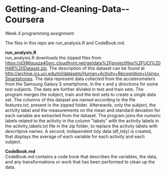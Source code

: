 # Getting-and-Cleaning-Data--Coursera
Week 4 programming assignment

The files in this repo are run_analysis.R and CodeBook.md. 

**run_analysis.R**  \
run_analysis.R downloads the zipped files from https://d396qusza40orc.cloudfront.net/getdata%2Fprojectfiles%2FUCI%20HAR%20Dataset.zip. The description of this dataset can be found at http://archive.ics.uci.edu/ml/datasets/Human+Activity+Recognition+Using+Smartphones.
The data represent data collected from the accelerometers from the Samsung Galaxy S smartphone, in the x and y directions for some test subjects. The data are further divided in test and train sets.
The program merges the subject, train and the test sets to create a single data set. The columns of this dataset are named according to the file features.txt, present in the zipped folder.
Afterwards, only the subject, the activity label and the measurements on the mean and standard deviation for each variable are extracted from the dataset. 
The program joins the numeric labels related to the activity in the column "labels" with the activity labels in the activity_labels.txt file in the zip folder, to replace the activity labels with descritpive names.
A second, independent tidy data (df_tidy) is created, that displays the average of each variable for each activity and each subject.

**CodeBook.md** \
CodeBook.md contains a code book that describes the variables, the data, and any transformations or work that has been performed to clean up the data. 
